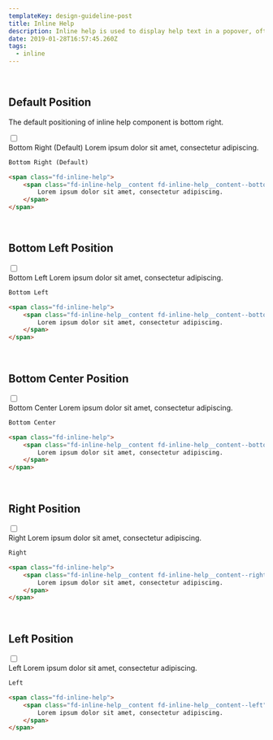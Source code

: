 ```yaml
---
templateKey: design-guideline-post
title: Inline Help
description: Inline help is used to display help text in a popover, often inline with headers, body text and form labels.
date: 2019-01-28T16:57:45.260Z
tags:
  - inline
--- 
```


 

<br>

## Default Position
The default positioning of inline help component is bottom right.

<div class="fd-tile docs-component docs-component__">
    <label class="fd-form__label docs-component__bg-toggle" for="" title="Change Background">
      <span class="fd-toggle fd-toggle--xs fd-form__control">
        <input type="checkbox" name="" value="" id="" class="toggle-bg">
        <span class="fd-toggle__switch" role="presentation"></span>
      </span>
    </label>
    <div class="fd-tile__content">
Bottom Right (Default)

<span class="fd-inline-help">
    <span class="fd-inline-help__content fd-inline-help__content--bottom-right">
        Lorem ipsum dolor sit amet, consectetur adipiscing.
    </span>
</span>
</div>
</div>

```html
Bottom Right (Default)

<span class="fd-inline-help">
    <span class="fd-inline-help__content fd-inline-help__content--bottom-right">
        Lorem ipsum dolor sit amet, consectetur adipiscing.
    </span>
</span>
```



<br>

## Bottom Left Position

<div class="fd-tile docs-component docs-component__">
    <label class="fd-form__label docs-component__bg-toggle" for="" title="Change Background">
      <span class="fd-toggle fd-toggle--xs fd-form__control">
        <input type="checkbox" name="" value="" id="" class="toggle-bg">
        <span class="fd-toggle__switch" role="presentation"></span>
      </span>
    </label>
    <div class="fd-tile__content">
Bottom Left

<span class="fd-inline-help">
    <span class="fd-inline-help__content fd-inline-help__content--bottom-left">
        Lorem ipsum dolor sit amet, consectetur adipiscing.
    </span>
</span>
</div>
</div>

```html
Bottom Left

<span class="fd-inline-help">
    <span class="fd-inline-help__content fd-inline-help__content--bottom-left">
        Lorem ipsum dolor sit amet, consectetur adipiscing.
    </span>
</span>
```



<br>

## Bottom Center Position

<div class="fd-tile docs-component docs-component__">
    <label class="fd-form__label docs-component__bg-toggle" for="" title="Change Background">
      <span class="fd-toggle fd-toggle--xs fd-form__control">
        <input type="checkbox" name="" value="" id="" class="toggle-bg">
        <span class="fd-toggle__switch" role="presentation"></span>
      </span>
    </label>
    <div class="fd-tile__content">
Bottom Center

<span class="fd-inline-help">
    <span class="fd-inline-help__content fd-inline-help__content--bottom-center">
        Lorem ipsum dolor sit amet, consectetur adipiscing.
    </span>
</span>
</div>
</div>

```html
Bottom Center

<span class="fd-inline-help">
    <span class="fd-inline-help__content fd-inline-help__content--bottom-center">
        Lorem ipsum dolor sit amet, consectetur adipiscing.
    </span>
</span>
```



<br>

## Right Position

<div class="fd-tile docs-component docs-component__">
    <label class="fd-form__label docs-component__bg-toggle" for="" title="Change Background">
      <span class="fd-toggle fd-toggle--xs fd-form__control">
        <input type="checkbox" name="" value="" id="" class="toggle-bg">
        <span class="fd-toggle__switch" role="presentation"></span>
      </span>
    </label>
    <div class="fd-tile__content">
Right

<span class="fd-inline-help">
    <span class="fd-inline-help__content fd-inline-help__content--right">
        Lorem ipsum dolor sit amet, consectetur adipiscing.
    </span>
</span>
</div>
</div>

```html
Right

<span class="fd-inline-help">
    <span class="fd-inline-help__content fd-inline-help__content--right">
        Lorem ipsum dolor sit amet, consectetur adipiscing.
    </span>
</span>
```



<br>

## Left Position

<div class="fd-tile docs-component docs-component__">
    <label class="fd-form__label docs-component__bg-toggle" for="" title="Change Background">
      <span class="fd-toggle fd-toggle--xs fd-form__control">
        <input type="checkbox" name="" value="" id="" class="toggle-bg">
        <span class="fd-toggle__switch" role="presentation"></span>
      </span>
    </label>
    <div class="fd-tile__content">
Left

<span class="fd-inline-help">
    <span class="fd-inline-help__content fd-inline-help__content--left">
        Lorem ipsum dolor sit amet, consectetur adipiscing.
    </span>
</span>
</div>
</div>

```html
Left

<span class="fd-inline-help">
    <span class="fd-inline-help__content fd-inline-help__content--left">
        Lorem ipsum dolor sit amet, consectetur adipiscing.
    </span>
</span>
```



